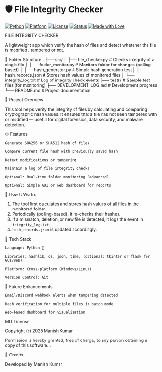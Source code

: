 # 🛡️ File Integrity Checker

[![Python](https://img.shields.io/badge/Python-3.11+-blue?logo=python)](https://www.python.org/)
[![Platform](https://img.shields.io/badge/Platform-Windows%20%7C%20Linux-lightgrey)]()
[![License](https://img.shields.io/badge/License-MIT-green)]()
[![Status](https://img.shields.io/badge/Status-Active-brightgreen)]()
[![Made with Love](https://img.shields.io/badge/Made%20with-💖%20by%20Manish%20%26%20Lisa-pink)]()


FILE INTEGRITY CHECKER 

A lightweight app which verify the hash of files and detect wheteher the file is modified / tampered or not. 



📂 Folder Structure
.
├── src/
│   ├── file_checker.py          # Checks integrity of a single file
│   ├── folder_monitor.py        # Monitors folder for changes (polling based)
│   ├── hash_generator.py        # Simple hash generation test
│   ├── hash_records.json        # Stores hash values of monitored files
│   └── integrity_log.txt        # Log of integrity check events
├── tests/                       # Sample test files (for monitoring)
├── DEVELOPMENT_LOG.md            # Development progress
└── README.md                     # Project documentation




🧾 Project Overview

This tool helps verify the integrity of files by calculating and comparing cryptographic hash values.
It ensures that a file has not been tampered with or modified — useful for digital forensics, data security, and malware detection.





⚙️ Features

    Generate SHA256 or SHA512 hash of files

    Compare current file hash with previously saved hash

    Detect modifications or tampering

    Maintain a log of file integrity checks

    Optional: Real-time folder monitoring (advanced)

    Optional: Simple GUI or web dashboard for reports


🧩 How It Works

1. The tool first calculates and stores hash values of all files in the monitored folder.
2. Periodically (polling-based), it re-checks their hashes.
3. If a mismatch, deletion, or new file is detected, it logs the event in `integrity_log.txt`.
4. `hash_records.json` is updated accordingly.




🧰 Tech Stack

    Language: Python 🐍

    Libraries: hashlib, os, json, time, (optional: tkinter or flask for GUI/web)

    Platform: Cross-platform (Windows/Linux)

    Version Control: Git







🚀 Future Enhancements

    Email/Discord webhook alerts when tampering detected

    Hash verification for multiple files in batch mode

    Web-based dashboard for visualization




MIT License

Copyright (c) 2025 Manish Kumar

Permission is hereby granted, free of charge, to any person obtaining a copy
of this software...



💖 Credits

Developed by Manish Kumar  


